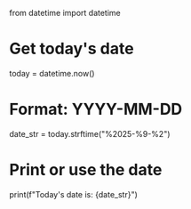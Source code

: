 from datetime import datetime

# Get today's date
today = datetime.now()

# Format: YYYY-MM-DD
date_str = today.strftime("%2025-%9-%2")

# Print or use the date
print(f"Today's date is: {date_str}")